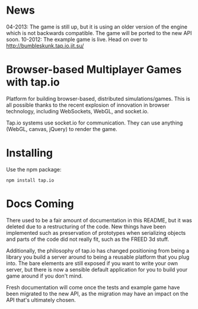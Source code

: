 News
====
04-2013: The game is still up, but it is using an older version of the engine which is not backwards compatible. The game will be ported to the new API soon.
10-2012: The example game is live. Head on over to http://bumbleskunk.tap.io.jit.su/ 

Browser-based Multiplayer Games with tap.io
===========================================
Platform for building browser-based, distributed simulations/games. This is all possible thanks to the recent 
explosion of innovation in browser technology, including WebSockets, WebGL, and socket.io.

Tap.io systems use socket.io for communication. They can use anything (WebGL, canvas, jQuery) to render the game.

Installing
==========
Use the npm package:

```
npm install tap.io
```

Docs Coming
===========
There used to be a fair amount of documentation in this README, but it was deleted due to a restructuring of the code. New things have been implemented
such as preservation of prototypes when serializing objects and parts of the code did not really fit, such as the FREED 3d stuff.

Additionally, the philosophy of tap.io has changed positioning from being a library you build a server around to being a reusable platform that you plug into. The
bare elements are still exposed if you want to write your own server, but there is now a sensible default application for you to build your game around
if you don't mind.

Fresh documentation will come once the tests and example game have been migrated to the new API, as the migration may have an impact on the API that's ultimately chosen.
